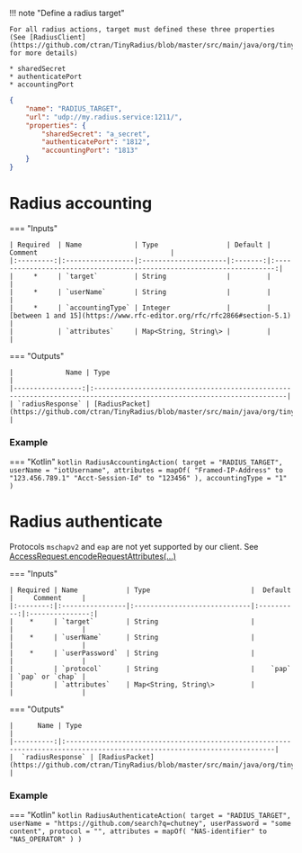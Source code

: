 
!!! note "Define a radius target"

    For all radius actions, target must defined these three properties (See [RadiusClient](https://github.com/ctran/TinyRadius/blob/master/src/main/java/org/tinyradius/util/RadiusClient.java) for more details)

    * sharedSecret
    * authenticatePort
    * accountingPort

```json title="Radius target example"
{
    "name": "RADIUS_TARGET",
    "url": "udp://my.radius.service:1211/",
    "properties": {
        "sharedSecret": "a_secret",
        "authenticatePort": "1812",
        "accountingPort": "1813"
    }
}
```

# Radius accounting

=== "Inputs"

    | Required  | Name             | Type                 | Default |                                Comment                                 |
    |:---------:|:-----------------|:---------------------|:-------:|:----------------------------------------------------------------------:|
    |     *     | `target`         | String               |         |                                                                        |
    |     *     | `userName`       | String               |         |                                                                        |
    |     *     | `accountingType` | Integer              |         | [between 1 and 15](https://www.rfc-editor.org/rfc/rfc2866#section-5.1) |
    |           | `attributes`     | Map<String, String\> |         |                                                                        |

=== "Outputs"

    |             Name | Type                                                                                                                  |
    |-----------------:|:----------------------------------------------------------------------------------------------------------------------|
    | `radiusResponse` | [RadiusPacket](https://github.com/ctran/TinyRadius/blob/master/src/main/java/org/tinyradius/packet/RadiusPacket.java) |


### Example

=== "Kotlin"
    ``` kotlin
    RadiusAccountingAction(
        target = "RADIUS_TARGET",
        userName = "iotUsername",
        attributes = mapOf(
          "Framed-IP-Address" to "123.456.789.1"
          "Acct-Session-Id" to "123456"
        ),
        accountingType = "1"
    )
    ```

# Radius authenticate

Protocols `mschapv2` and `eap` are not yet supported by our client. See [AccessRequest.encodeRequestAttributes(...)](https://github.com/ctran/TinyRadius/blob/master/src/main/java/org/tinyradius/packet/AccessRequest.java)

=== "Inputs"

    | Required | Name            | Type                         |  Default   |     Comment     |
    |:--------:|:----------------|:-----------------------------|:----------:|:---------------:|
    |    *     | `target`        | String                       |            |                 |
    |    *     | `userName`      | String                       |            |                 |
    |    *     | `userPassword`  | String                       |            |                 |
    |          | `protocol`      | String                       |    `pap`   | `pap` or `chap` |
    |          | `attributes`    | Map<String, String\>         |            |                 |

=== "Outputs"

    |      Name | Type                                                                                                                      |
    |----------:|:--------------------------------------------------------------------------------------------------------------------------|
    |  `radiusResponse` | [RadiusPacket](https://github.com/ctran/TinyRadius/blob/master/src/main/java/org/tinyradius/packet/RadiusPacket.java)               |

### Example

=== "Kotlin"
    ``` kotlin
    RadiusAuthenticateAction(
        target = "RADIUS_TARGET",
        userName = "https://github.com/search?q=chutney",
        userPassword = "some content",
        protocol = "",
        attributes = mapOf(
          "NAS-identifier" to "NAS_OPERATOR"
        )
    )
    ```
